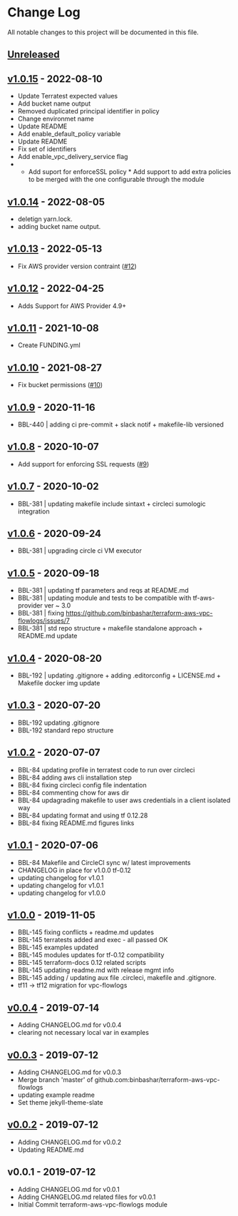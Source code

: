 # Change Log

All notable changes to this project will be documented in this file.

<a name="unreleased"></a>
## [Unreleased]



<a name="v1.0.15"></a>
## [v1.0.15] - 2022-08-10

- Update Terratest expected values
- Add bucket name output
- Removed duplicated principal identifier in policy
- Change environmet name
- Update README
- Add enable_default_policy variable
- Update README
- Fix set of identifiers
- Add enable_vpc_delivery_service flag
- * Add suport for enforceSSL policy * Add support to add extra policies to be merged with the one configurable through the module


<a name="v1.0.14"></a>
## [v1.0.14] - 2022-08-05

- deletign yarn.lock.
- adding bucket name output.


<a name="v1.0.13"></a>
## [v1.0.13] - 2022-05-13

- Fix AWS provider version contraint ([#12](https://github.com/binbashar/terraform-aws-vpc-flowlogs/issues/12))


<a name="v1.0.12"></a>
## [v1.0.12] - 2022-04-25

- Adds Support for AWS Provider 4.9+


<a name="v1.0.11"></a>
## [v1.0.11] - 2021-10-08

- Create FUNDING.yml


<a name="v1.0.10"></a>
## [v1.0.10] - 2021-08-27

- Fix bucket permissions ([#10](https://github.com/binbashar/terraform-aws-vpc-flowlogs/issues/10))


<a name="v1.0.9"></a>
## [v1.0.9] - 2020-11-16

- BBL-440 | adding ci pre-commit + slack notif + makefile-lib versioned


<a name="v1.0.8"></a>
## [v1.0.8] - 2020-10-07

- Add support for enforcing SSL requests ([#9](https://github.com/binbashar/terraform-aws-vpc-flowlogs/issues/9))


<a name="v1.0.7"></a>
## [v1.0.7] - 2020-10-02

- BBL-381 | updating makefile include sintaxt + circleci sumologic integration


<a name="v1.0.6"></a>
## [v1.0.6] - 2020-09-24

- BBL-381 | upgrading circle ci VM executor


<a name="v1.0.5"></a>
## [v1.0.5] - 2020-09-18

- BBL-381 | updating tf parameters and reqs at README.md
- BBL-381 | updating module and tests to be compatible with tf-aws-provider ver ~ 3.0
- BBL-381 | fixing https://github.com/binbashar/terraform-aws-vpc-flowlogs/issues/7
- BBL-381 | std repo structure + makefile standalone approach + README.md update


<a name="v1.0.4"></a>
## [v1.0.4] - 2020-08-20

- BBL-192 | updating .gitignore + adding .editorconfig + LICENSE.md + Makefile docker img update


<a name="v1.0.3"></a>
## [v1.0.3] - 2020-07-20

- BBL-192 updating .gitignore
- BBL-192 standard repo structure


<a name="v1.0.2"></a>
## [v1.0.2] - 2020-07-07

- BBL-84 updating profile in terratest code to run over circleci
- BBL-84 adding aws cli installation step
- BBL-84 fixing circleci config file indentation
- BBL-84 commenting chow for aws dir
- BBL-84 updagrading makefile to user aws credentials in a client isolated way
- BBL-84 updating format and using tf 0.12.28
- BBL-84 fixing README.md figures links


<a name="v1.0.1"></a>
## [v1.0.1] - 2020-07-06

- BBL-84 Makefile and CircleCI sync w/ latest improvements
- CHANGELOG in place for v1.0.0 tf-0.12
- updating changelog for v1.0.1
- updating changelog for v1.0.1
- updating changelog for v1.0.0


<a name="v1.0.0"></a>
## [v1.0.0] - 2019-11-05

- BBL-145 fixing conflicts + readme.md updates
- BBL-145 terratests added and exec - all passed OK
- BBL-145 examples updated
- BBL-145 modules updates for tf-0.12 compatibility
- BBL-145 terraform-docs 0.12 related scripts
- BBL-145 updating readme.md with release mgmt info
- BBL-145 adding / updating aux file .circleci, makefile and .gitignore.
- tf11 -> tf12 migration for vpc-flowlogs


<a name="v0.0.4"></a>
## [v0.0.4] - 2019-07-14

- Adding CHANGELOG.md for v0.0.4
- clearing not necessary local var in examples


<a name="v0.0.3"></a>
## [v0.0.3] - 2019-07-12

- Adding CHANGELOG.md for v0.0.3
- Merge branch 'master' of github.com:binbashar/terraform-aws-vpc-flowlogs
- updating example readme
- Set theme jekyll-theme-slate


<a name="v0.0.2"></a>
## [v0.0.2] - 2019-07-12

- Adding CHANGELOG.md for v0.0.2
- Updating README.md


<a name="v0.0.1"></a>
## v0.0.1 - 2019-07-12

- Adding CHANGELOG.md for v0.0.1
- Adding CHANGELOG.md related files for v0.0.1
- Initial Commit terraform-aws-vpc-flowlogs module


[Unreleased]: https://github.com/binbashar/terraform-aws-vpc-flowlogs/compare/v1.0.15...HEAD
[v1.0.15]: https://github.com/binbashar/terraform-aws-vpc-flowlogs/compare/v1.0.14...v1.0.15
[v1.0.14]: https://github.com/binbashar/terraform-aws-vpc-flowlogs/compare/v1.0.13...v1.0.14
[v1.0.13]: https://github.com/binbashar/terraform-aws-vpc-flowlogs/compare/v1.0.12...v1.0.13
[v1.0.12]: https://github.com/binbashar/terraform-aws-vpc-flowlogs/compare/v1.0.11...v1.0.12
[v1.0.11]: https://github.com/binbashar/terraform-aws-vpc-flowlogs/compare/v1.0.10...v1.0.11
[v1.0.10]: https://github.com/binbashar/terraform-aws-vpc-flowlogs/compare/v1.0.9...v1.0.10
[v1.0.9]: https://github.com/binbashar/terraform-aws-vpc-flowlogs/compare/v1.0.8...v1.0.9
[v1.0.8]: https://github.com/binbashar/terraform-aws-vpc-flowlogs/compare/v1.0.7...v1.0.8
[v1.0.7]: https://github.com/binbashar/terraform-aws-vpc-flowlogs/compare/v1.0.6...v1.0.7
[v1.0.6]: https://github.com/binbashar/terraform-aws-vpc-flowlogs/compare/v1.0.5...v1.0.6
[v1.0.5]: https://github.com/binbashar/terraform-aws-vpc-flowlogs/compare/v1.0.4...v1.0.5
[v1.0.4]: https://github.com/binbashar/terraform-aws-vpc-flowlogs/compare/v1.0.3...v1.0.4
[v1.0.3]: https://github.com/binbashar/terraform-aws-vpc-flowlogs/compare/v1.0.2...v1.0.3
[v1.0.2]: https://github.com/binbashar/terraform-aws-vpc-flowlogs/compare/v1.0.1...v1.0.2
[v1.0.1]: https://github.com/binbashar/terraform-aws-vpc-flowlogs/compare/v1.0.0...v1.0.1
[v1.0.0]: https://github.com/binbashar/terraform-aws-vpc-flowlogs/compare/v0.0.4...v1.0.0
[v0.0.4]: https://github.com/binbashar/terraform-aws-vpc-flowlogs/compare/v0.0.3...v0.0.4
[v0.0.3]: https://github.com/binbashar/terraform-aws-vpc-flowlogs/compare/v0.0.2...v0.0.3
[v0.0.2]: https://github.com/binbashar/terraform-aws-vpc-flowlogs/compare/v0.0.1...v0.0.2
